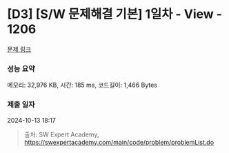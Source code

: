# [D3] [S/W 문제해결 기본] 1일차 - View - 1206 

[문제 링크](https://swexpertacademy.com/main/code/problem/problemDetail.do?contestProbId=AV134DPqAA8CFAYh) 

### 성능 요약

메모리: 32,976 KB, 시간: 185 ms, 코드길이: 1,466 Bytes

### 제출 일자

2024-10-13 18:17



> 출처: SW Expert Academy, https://swexpertacademy.com/main/code/problem/problemList.do